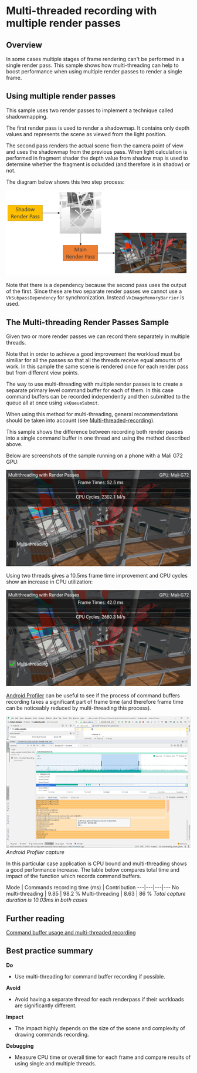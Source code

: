 <!--
- Copyright (c) 2020, Arm Limited and Contributors
-
- SPDX-License-Identifier: Apache-2.0
-
- Licensed under the Apache License, Version 2.0 the "License";
- you may not use this file except in compliance with the License.
- You may obtain a copy of the License at
-
-     http://www.apache.org/licenses/LICENSE-2.0
-
- Unless required by applicable law or agreed to in writing, software
- distributed under the License is distributed on an "AS IS" BASIS,
- WITHOUT WARRANTIES OR CONDITIONS OF ANY KIND, either express or implied.
- See the License for the specific language governing permissions and
- limitations under the License.
-
-->

# Multi-threaded recording with multiple render passes

## Overview

In some cases multiple stages of frame rendering can't be performed in a single render pass. This sample shows how multi-threading can help to boost performance when using multiple render passes to render a single frame. 

## Using multiple render passes

 This sample uses two render passes to implement a technique called shadowmapping. 

 The first render pass is used to render a shadowmap. It contains only depth values and represents the scene as viewed from the light position.

 The second pass renders the actual scene from the camera point of view and uses the shadowmap from the previous pass. When light calculation is performed in fragment shader the depth value from shadow map is used to determine whether the fragment is ocludded (and therefore is in shadow) or not.

 The diagram below shows this two step process:

![Render Passes Diagram](images/render_passes_diagram.png)

 Note that there is a dependency because the second pass uses the output of the first. Since these are two separate render passes we cannot use a ``VkSubpassDependency`` for synchronization. Instead ``VkImageMemoryBarrier`` is used.

## The Multi-threading Render Passes Sample

Given two or more render passes we can record them separately in multiple threads. 

Note that in order to achieve a good improvement the workload must be similiar for all the passes so that all the threads receive equal amounts of work. In this sample the same scene is rendered once for each render pass but from different view points. 

The way to use multi-threading with multiple render passes is to create a separate primary level command buffer for each of them. In this case command buffers can be recorded independently and then submitted to the queue all at once using ``vkQueueSubmit``.

When using this method for multi-threading, general recommendations should be taken into account (see [Multi-threaded-recording](https://github.com/KhronosGroup/Vulkan-Samples/blob/master/samples/performance/command_buffer_usage/command_buffer_usage_tutorial.md#Multi-threaded-recording)).

This sample shows the difference between recording both render passes into a single command buffer in one thread and using the method described above.

Below are screenshots of the sample running on a phone with a Mali G72 GPU:

![Single Thread](images/multithreading_off.png)

Using two threads gives a 10.5ms frame time improvement and CPU cycles show an increase in CPU utilization:

![Primary Command Buffers](images/multithreading_on.png)

[Android Profiler](https://developer.android.com/studio/profile/android-profiler) can be useful to see if the process of command buffers recording takes a significant part of frame time (and therefore frame time can be noticeably reduced by multi-threading this process).

![Android Profiler Capture](images/android_profiler.png)
_Android Profiler capture_

In this particular case application is CPU bound and multi-threading shows a good performance increase. The table below compares total time and impact of the function which records command buffers.

Mode | Commands recording time (ms) | Contribution
---|---|---|---
No multi-threading | 9.85 | 98.2 %
Multi-threading | 8.63 | 86 %
_Total capture duration is 10.03ms in both cases_

## Further reading

[Command buffer usage and multi-threaded recording](../command_buffer_usage/command_buffer_usage_tutorial.md)

## Best practice summary

**Do**

* Use multi-threading for command buffer recording if possible.

**Avoid**

* Avoid having a separate thread for each renderpass if their workloads are significantly different.

**Impact**

* The impact highly depends on the size of the scene and complexity of drawing commands recording.

**Debugging**

* Measure CPU time or overall time for each frame and compare results of using single and multiple threads.